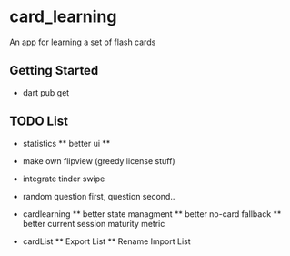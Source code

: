 # card_learning

An app for learning a set of flash cards

## Getting Started

* dart pub get

## TODO List



* statistics
** better ui
** 

* make own flipview (greedy license stuff)
* integrate tinder swipe
* random question first, question second..

* cardlearning
** better state managment
** better no-card fallback
** better current session maturity metric

* cardList
** Export List
** Rename Import List